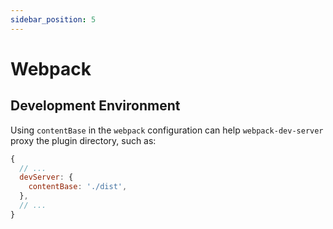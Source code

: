 ```yaml
---
sidebar_position: 5
---
```


# Webpack

## Development Environment

Using `contentBase` in the `webpack` configuration can help `webpack-dev-server` proxy the plugin directory, such as:

```javascript
{
  // ...
  devServer: {
    contentBase: './dist',
  },
  // ...
}
```

